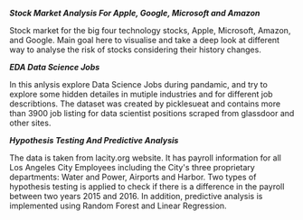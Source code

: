 
***Stock Market Analysis For Apple, Google, Microsoft and Amazon***

Stock market for the big four technology stocks, Apple, Microsoft, Amazon, and Google. Main goal here to visualise and take a deep look at different way to analyse the risk of stocks considering their history changes.
  
  
***EDA Data Science Jobs***
  
In this anlysis explore Data Science Jobs during pandamic, and try to explore some hidden detailes in mutiple industries and for different job describtions. The dataset was created by picklesueat and contains more than 3900 job listing for data scientist positions scraped from glassdoor and other sites.

  
***Hypothesis Testing And Predictive Analysis***

The data is taken from lacity.org website. It has payroll information for all Los Angeles City Employees including the City's three proprietary departments: Water and Power, Airports and Harbor. Two types of hypothesis testing is applied to check if there is a difference in the payroll between two years 2015 and 2016. In addition, predictive analysis is implemented using Random Forest and Linear Regression.
